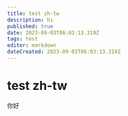 ```yaml
---
title: test zh-tw
description: hi
published: true
date: 2023-09-03T06:03:13.319Z
tags: test
editor: markdown
dateCreated: 2023-09-03T06:03:13.319Z
---
```


# test zh-tw
你好